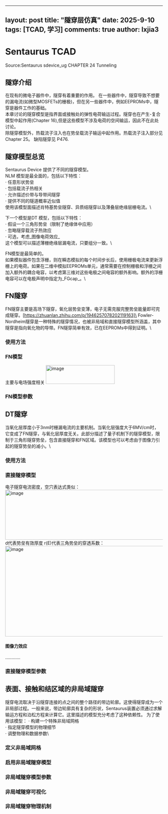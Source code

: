 
---
layout: post
title: "隧穿层仿真"
date:   2025-9-10
tags: [TCAD, 学习]
comments: true
author: lxjia3
---

# Sentaurus TCAD 

Source:Sentaurus sdevice_ug CHAPTER 24 Tunneling

## 隧穿介绍
在现有的微电子器件中，隧穿有着重要的作用。
在一些器件中，隧穿导致不想要的漏电流(如微型MOSFETs的栅极)，但在另一些器件中，例如EEPROMs中，隧穿是器件工作的基础。\
本章讨论的隧穿模型是指界面或接触处的弹性电荷输运过程。隧穿也在产生-复合模型中起作用(Chapter 16),但是这些模型不涉及电荷的空间输运，因此不在此处讨论。\
除隧穿模型外，热载流子注入也在势垒载流子输运中起作用。热载流子注入部分见Chapter 25。 缺陷隧穿见 P476.

## 隧穿模型总览
Sentaurus Device 提供了不同的隧穿模型。\
NLM 模型是最全面的，包括以下特性：\
· 任意形状势垒\
· 包括载流子热相关\
· 允许描述价带与导带间隧穿\
· 提供不同的隧道概率近似值\
使用该模型面描述肖特基势垒隧穿、异质结隧穿以及薄叠层绝缘层栅电流。\

下一个模型是DT 模型，包括以下特性：\
· 假设一个三角形势垒（限制了绝缘体中应用）\
· 忽略隧穿载流子热效应\
· 可选，考虑_图像电荷效应_\
这个模型可以描述薄栅绝缘层漏电流，只要组分一致。\

FN模型是最简单的。\
如果模拟器件包含浮栅，则在瞬态模拟的每个时间步长后，使用栅极电流来更新浮栅上的电荷。如果在二维中模拟EEPROMs单元，通常需要在控制栅极和浮栅之间加入额外的耦合电容，以考虑第三维对这些电极之间电容的额外影响。额外的浮栅电容可以在电极声明中指定为_FGcap_。\
## FN隧穿
FN隧穿主要是高场下隧穿，氧化层势垒变薄，电子无需克服完整势垒能量即可完成隧穿。[https://zhuanlan.zhihu.com/p/1946257078202119163]\
Fowler-Nordheim隧穿是一种特殊的隧穿情况，也被非局域和直接隧穿模型所涵盖，其中隧穿是指向氧化物的导带。FN隧穿简单有效，已在EEPROMs中得到证明。\ 
### 使用方法
### FN模型
主要与电场强度相关
<img width="220" height="60" alt="image" src="https://github.com/user-attachments/assets/260d51dc-0fcd-4fad-bb04-abffd0274b5a" />
### FN模型参数

## DT隧穿
当氧化层厚度小于3nm时栅漏电流的主要机制。当氧化层强度大于6MV/cm时，它变成了FN隧穿，与氧化层厚度无关。此部分描述了量子机制下的隧穿模型，限制于三角形隧穿势垒，包含直接隧穿和FN区域。该模型也可以考虑由于图像力引起的隧穿势垒的减小。\
### 使用方法
### 直接隧穿模型
电子隧穿电流密度，空穴表达式类似：
<img width="798" height="159" alt="image" src="https://github.com/user-attachments/assets/80a7e1fd-2ea6-4eaa-bcb9-f49b258613cd" />
d代表势垒有效厚度
r(E)代表三角势垒的穿透系数：<img width="874" height="289" alt="image" src="https://github.com/user-attachments/assets/37411364-d1c6-43fe-b716-5d6aef80ec79" />

#### 图像力效应
…………
### 直接隧穿模型参数

## 表面、接触和结区域的非局域隧穿
隧穿电流取决于沿隧穿连接的点之间的整个路径的带边轮廓。这使得隧穿成为一个非局部过程。一般来说，带边轮廓具有复杂的形状，Sentaurus装置必须通过求解输运方程和泊松方程来计算它。这里描述的模型充分考虑了这种依赖性。
为了使用该模型：
· 构建一个特殊非局域网格\
· 指定隧穿模型的物理细节\
· 调整物理和数据参数\

### 定义非局域网格
### 启用非局域隧穿模型
### 非局域隧穿模型参数
### 非局域隧穿可视化

### 非局域隧穿物理机制










